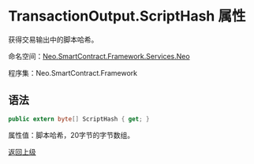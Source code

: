 # TransactionOutput.ScriptHash 属性

获得交易输出中的脚本哈希。

命名空间：[Neo.SmartContract.Framework.Services.Neo](../../neo.md)

程序集：Neo.SmartContract.Framework

## 语法

```c#
public extern byte[] ScriptHash { get; }
```

属性值：脚本哈希，20字节的字节数组。



[返回上级](../TransactionOutput.md)